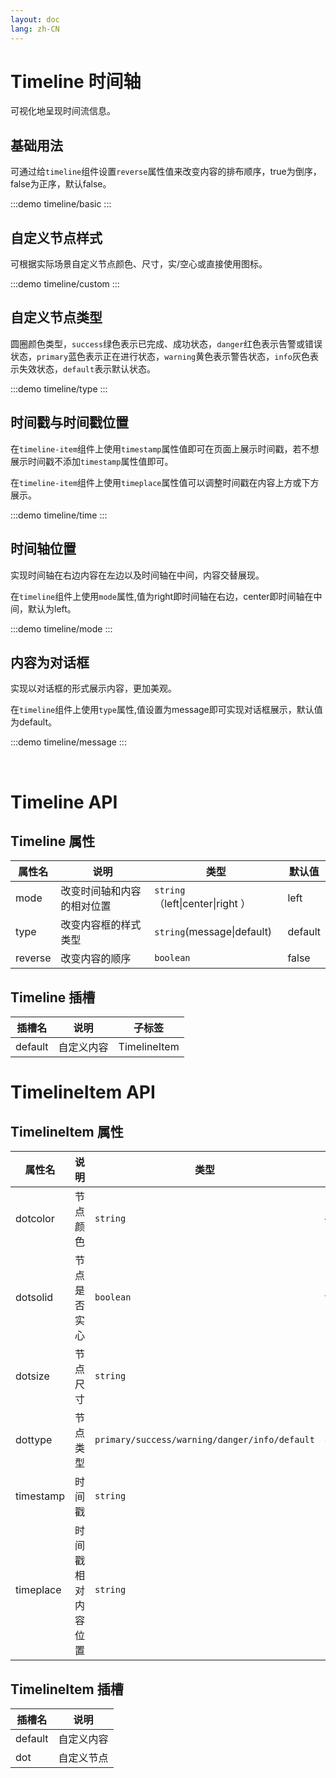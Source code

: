 ```yaml
---
layout: doc
lang: zh-CN
---
```


# Timeline 时间轴

可视化地呈现时间流信息。

## 基础用法
可通过给`timeline`组件设置`reverse`属性值来改变内容的排布顺序，true为倒序，false为正序，默认false。

<style lang="scss"> @use '../../../../examples/timeline/styles/common.scss'; </style>

:::demo
timeline/basic
:::

## 自定义节点样式

可根据实际场景⾃定义节点颜色、尺寸，实/空心或直接使⽤图标。

:::demo
timeline/custom
:::

## 自定义节点类型

圆圈颜色类型，`success`绿色表示已完成、成功状态，`danger`红色表示告警或错误状态，`primary`蓝色表示正在进行状态，`warning`黄色表示警告状态，`info`灰色表示失效状态，`default`表示默认状态。

:::demo
timeline/type
:::

## 时间戳与时间戳位置

在`timeline-item`组件上使用`timestamp`属性值即可在页面上展示时间戳，若不想展示时间戳不添加`timestamp`属性值即可。

在`timeline-item`组件上使用`timeplace`属性值可以调整时间戳在内容上方或下方展示。

:::demo
timeline/time
:::

## 时间轴位置

实现时间轴在右边内容在左边以及时间轴在中间，内容交替展现。

在`timeline`组件上使用`mode`属性,值为right即时间轴在右边，center即时间轴在中间，默认为left。

:::demo
timeline/mode
:::

## 内容为对话框

实现以对话框的形式展示内容，更加美观。

在`timeline`组件上使用`type`属性,值设置为message即可实现对话框展示，默认值为default。

:::demo
timeline/message
:::

<br>

# Timeline API

## Timeline 属性

| 属性名  | 说明                       | 类型                             | 默认值  |
| ------- | -------------------------- | -------------------------------- | ------- |
| mode    | 改变时间轴和内容的相对位置 | `string`（left\|center\|right ） | left    |
| type    | 改变内容框的样式类型       | `string`(message\|default)       | default |
| reverse | 改变内容的顺序             | `boolean`                        | false   |



## Timeline 插槽

| 插槽名  | 说明       | 子标签       |
| ------- | ---------- | ------------ |
| default | 自定义内容 | TimelineItem |

# TimelineItem API

## TimelineItem 属性

| 属性名    | 说明               | 类型                                          | 默认值     |
| --------- | ------------------ | --------------------------------------------- | ---------- |
| dotcolor  | 节点颜色           | `string`                                      | —          |
| dotsolid  | 节点是否实心       | `boolean`                                     | false      |
| dotsize   | 节点尺寸           | `string`                                      | normal     |
| dottype   | 节点类型           | `primary/success/warning/danger/info/default` | default    |
| timestamp | 时间戳             | `string`                                      | 0000/00/00 |
| timeplace | 时间戳相对内容位置 | `string`                                      | bottom     |

## TimelineItem 插槽

| 插槽名  | 说明       |
| ------- | ---------- |
| default | 自定义内容 |
| dot     | 自定义节点 |

